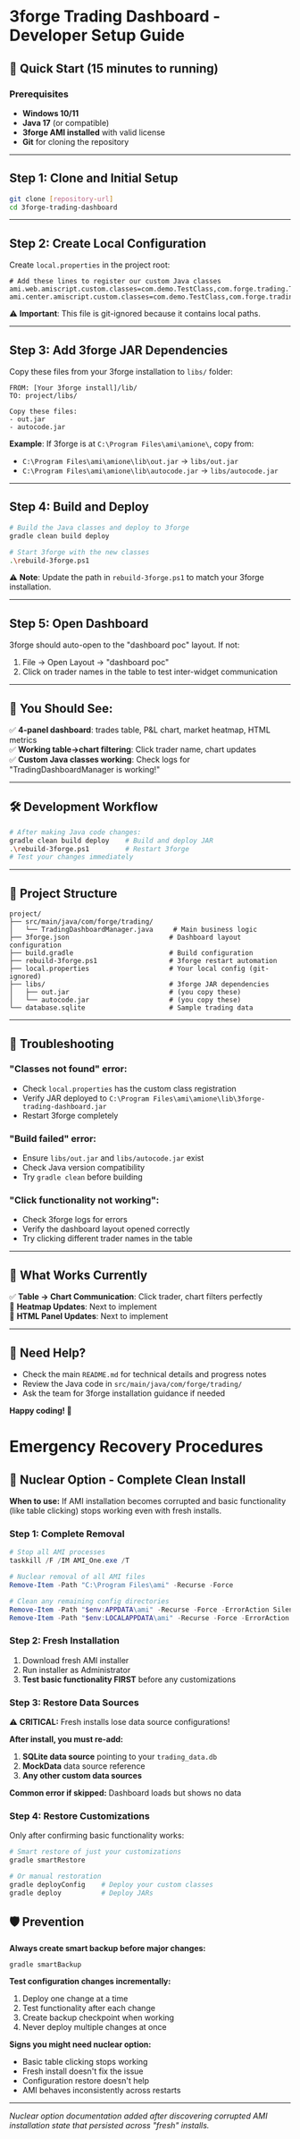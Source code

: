 # 3forge Trading Dashboard - Developer Setup Guide

## 🚀 Quick Start (15 minutes to running)

### Prerequisites
- **Windows 10/11** 
- **Java 17** (or compatible)
- **3forge AMI installed** with valid license
- **Git** for cloning the repository

---

## Step 1: Clone and Initial Setup

```bash
git clone [repository-url]
cd 3forge-trading-dashboard
```

---

## Step 2: Create Local Configuration

Create `local.properties` in the project root:

```properties
# Add these lines to register our custom Java classes
ami.web.amiscript.custom.classes=com.demo.TestClass,com.forge.trading.TradingDashboardManager
ami.center.amiscript.custom.classes=com.demo.TestClass,com.forge.trading.TradingDashboardManager
```

⚠️ **Important**: This file is git-ignored because it contains local paths.

---

## Step 3: Add 3forge JAR Dependencies

Copy these files from your 3forge installation to `libs/` folder:

```
FROM: [Your 3forge install]/lib/
TO: project/libs/

Copy these files:
- out.jar
- autocode.jar
```

**Example**: If 3forge is at `C:\Program Files\ami\amione\`, copy from:
- `C:\Program Files\ami\amione\lib\out.jar` → `libs/out.jar`
- `C:\Program Files\ami\amione\lib\autocode.jar` → `libs/autocode.jar`

---

## Step 4: Build and Deploy

```bash
# Build the Java classes and deploy to 3forge
gradle clean build deploy

# Start 3forge with the new classes
.\rebuild-3forge.ps1
```

⚠️ **Note**: Update the path in `rebuild-3forge.ps1` to match your 3forge installation.

---

## Step 5: Open Dashboard

3forge should auto-open to the "dashboard poc" layout. If not:
1. File → Open Layout → "dashboard poc"
2. Click on trader names in the table to test inter-widget communication

---

## 🎯 You Should See:

✅ **4-panel dashboard**: trades table, P&L chart, market heatmap, HTML metrics  
✅ **Working table→chart filtering**: Click trader name, chart updates  
✅ **Custom Java classes working**: Check logs for "TradingDashboardManager is working!"  

---

## 🛠️ Development Workflow

```bash
# After making Java code changes:
gradle clean build deploy    # Build and deploy JAR
.\rebuild-3forge.ps1         # Restart 3forge
# Test your changes immediately
```

---

## 📂 Project Structure

```
project/
├── src/main/java/com/forge/trading/
│   └── TradingDashboardManager.java     # Main business logic
├── 3forge.json                         # Dashboard layout configuration  
├── build.gradle                        # Build configuration
├── rebuild-3forge.ps1                  # 3forge restart automation
├── local.properties                    # Your local config (git-ignored)
├── libs/                               # 3forge JAR dependencies
│   ├── out.jar                         # (you copy these)
│   └── autocode.jar                    # (you copy these)
└── database.sqlite                     # Sample trading data
```

---

## 🐛 Troubleshooting

### "Classes not found" error:
- Check `local.properties` has the custom class registration
- Verify JAR deployed to `C:\Program Files\ami\amione\lib\3forge-trading-dashboard.jar`
- Restart 3forge completely

### "Build failed" error:
- Ensure `libs/out.jar` and `libs/autocode.jar` exist
- Check Java version compatibility
- Try `gradle clean` before building

### "Click functionality not working":
- Check 3forge logs for errors
- Verify the dashboard layout opened correctly
- Try clicking different trader names in the table

---

## 🎯 What Works Currently

✅ **Table → Chart Communication**: Click trader, chart filters perfectly  
🔄 **Heatmap Updates**: Next to implement  
🔄 **HTML Panel Updates**: Next to implement  

---

## 📝 Need Help?

- Check the main `README.md` for technical details and progress notes
- Review the Java code in `src/main/java/com/forge/trading/`
- Ask the team for 3forge installation guidance if needed

**Happy coding! 🚀** 

# Emergency Recovery Procedures

## 🚨 Nuclear Option - Complete Clean Install

**When to use:** If AMI installation becomes corrupted and basic functionality (like table clicking) stops working even with fresh installs.

### Step 1: Complete Removal
```powershell
# Stop all AMI processes
taskkill /F /IM AMI_One.exe /T

# Nuclear removal of all AMI files
Remove-Item -Path "C:\Program Files\ami" -Recurse -Force

# Clean any remaining config directories
Remove-Item -Path "$env:APPDATA\ami" -Recurse -Force -ErrorAction SilentlyContinue
Remove-Item -Path "$env:LOCALAPPDATA\ami" -Recurse -Force -ErrorAction SilentlyContinue
```

### Step 2: Fresh Installation
1. Download fresh AMI installer
2. Run installer as Administrator
3. **Test basic functionality FIRST** before any customizations

### Step 3: Restore Data Sources
⚠️ **CRITICAL:** Fresh installs lose data source configurations!

**After install, you must re-add:**
1. **SQLite data source** pointing to your `trading_data.db`
2. **MockData** data source reference
3. **Any other custom data sources**

**Common error if skipped:** Dashboard loads but shows no data

### Step 4: Restore Customizations
Only after confirming basic functionality works:

```bash
# Smart restore of just your customizations
gradle smartRestore

# Or manual restoration
gradle deployConfig    # Deploy your custom classes
gradle deploy          # Deploy JARs
```

## 🛡️ Prevention

**Always create smart backup before major changes:**
```bash
gradle smartBackup
```

**Test configuration changes incrementally:**
1. Deploy one change at a time
2. Test functionality after each change  
3. Create backup checkpoint when working
4. Never deploy multiple changes at once

**Signs you might need nuclear option:**
- Basic table clicking stops working
- Fresh install doesn't fix the issue
- Configuration restore doesn't help
- AMI behaves inconsistently across restarts

---

*Nuclear option documentation added after discovering corrupted AMI installation state that persisted across "fresh" installs.* 
